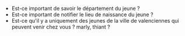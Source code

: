 - Est-ce important de savoir le département du jeune ?
- Est-ce important de notifier le lieu de naissance du jeune ?
- Est-ce qu'il y a uniquement des jeunes de la ville de valenciennes qui peuvent venir chez vous ? marly, thiant ?